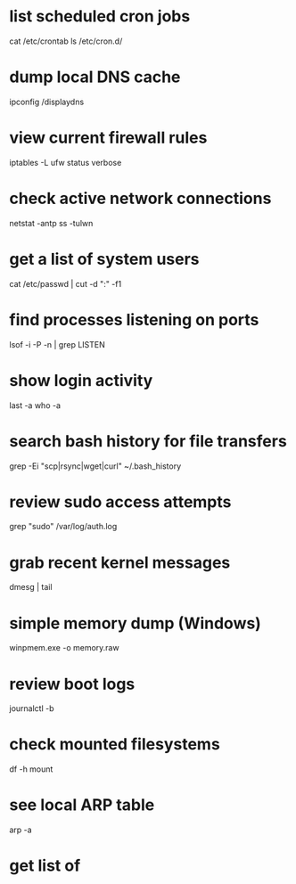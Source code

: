 # list scheduled cron jobs
cat /etc/crontab
ls /etc/cron.d/

# dump local DNS cache
ipconfig /displaydns

# view current firewall rules
iptables -L
ufw status verbose

# check active network connections
netstat -antp
ss -tulwn

# get a list of system users
cat /etc/passwd | cut -d ":" -f1

# find processes listening on ports
lsof -i -P -n | grep LISTEN

# show login activity
last -a
who -a

# search bash history for file transfers
grep -Ei "scp|rsync|wget|curl" ~/.bash_history

# review sudo access attempts
grep "sudo" /var/log/auth.log

# grab recent kernel messages
dmesg | tail

# simple memory dump (Windows)
winpmem.exe -o memory.raw

# review boot logs
journalctl -b

# check mounted filesystems
df -h
mount

# see local ARP table
arp -a

# get list of
